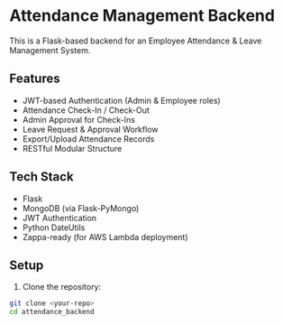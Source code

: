 # Attendance Management Backend

This is a Flask-based backend for an Employee Attendance & Leave Management System.

## Features

- JWT-based Authentication (Admin & Employee roles)
- Attendance Check-In / Check-Out
- Admin Approval for Check-Ins
- Leave Request & Approval Workflow
- Export/Upload Attendance Records
- RESTful Modular Structure

## Tech Stack

- Flask
- MongoDB (via Flask-PyMongo)
- JWT Authentication
- Python DateUtils
- Zappa-ready (for AWS Lambda deployment)

## Setup

1. Clone the repository:
```bash
git clone <your-repo>
cd attendance_backend
